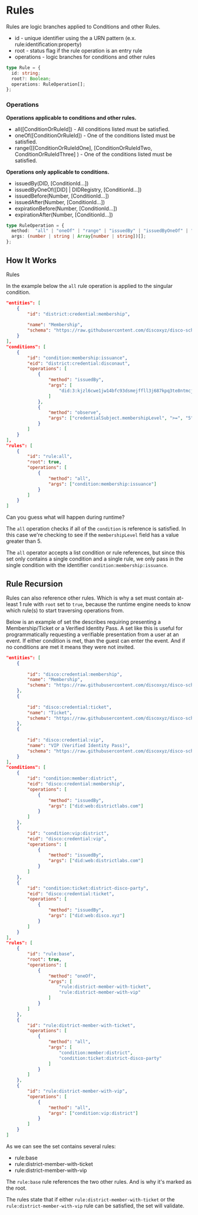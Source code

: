 # Rules

Rules are logic branches applied to Conditions and other Rules.

- id - unique identifier using the a URN pattern (e.x. rule:identification:property)
- root - status flag if the rule operation is an entry rule
- operations - logic branches for conditions and other rules

```ts
type Rule = {
  id: string;
  root?: Boolean;
  operations: RuleOperation[];
};
```

### Operations

**Operations applicable to conditions and other rules.**
- all([ConditionOrRuleId]) - All conditions listed must be satisfied.
- oneOf([ConditionOrRuleId]) - One of the conditions listed must be satisfied.
- range([[ConditionOrRuleIdOne], [ConditionOrRuleIdTwo, ConditionOrRuleIdThree] ) - One of the conditions listed must be satisfied.

**Operations only applicable to conditions.**
- issuedBy(DID, [ConditionId...])
- issuedByOneOf([DID] | DIDRegistry, [ConditionId...])
- issuedBefore(Number, [ConditionId...])
- issuedAfter(Number, [ConditionId...])
- expirationBefore(Number, [ConditionId...])
- expirationAfter(Number, [ConditionId...])

```ts
type RuleOperation = {
  method:  "all" | "oneOf" | "range" | "issuedBy" | "issuedByOneOf" | "issuedBefore" | "issuedAfter" | "expirationBefore" | "expirationAfter" ;
  args: (number | string | Array[number | string])[];
};
```

## How It Works

Rules 

In the example below the `all` rule operation is applied to the singular condition.

```json
"entities": [
    {
        "id": "district:credential:membership",
        
        "name": "Membership",
        "schema": "https://raw.githubusercontent.com/discoxyz/disco-schemas/main/json/MembershipCredential/1-0-0.json"
    }
],
"conditions": [
    {
        "id": "condition:membership:issuance",
        "eid": "district:credential:disconaut",
        "operations": [
            {
                "method": "issuedBy",
                "args": [
                    "did:3:kjzl6cwe1jw14bfc93dsmejffll3j687kpq3te8ntmcjb98erxj9x8mdrdompf6"
                ]
            },
            {
                "method": "observe",
                "args": ["credentialSubject.membershipLevel", ">=", "5"]
            }
        ]
    }
],
"rules": [
    {
        "id": "rule:all",
        "root": true,
        "operations": [
            {
                "method": "all",
                "args": ["condition:membership:issuance"]
            }
        ]
    }
]
```

Can you guess what will happen during runtime?

The `all` operation checks if all of the `condition` is reference is satisfied. In this case we're checking to see if the `membershipLevel` field has a value greater than 5.

The `all` operator accepts a list condition or rule references, but since this set only contains a single condition and a single rule, we only pass in the single condition with the identifier `condition:membership:issuance`.

## Rule Recursion

Rules can also reference other rules. Which is why a set must contain at-least 1 rule with `root` set to `true`, because the runtime engine needs to know which rule(s) to start traversing operations from.

Below is an example of set the describes requiring presenting a Membership/Ticket or a Verified Identity Pass. A set like this is useful for programmatically requesting a verifiable presentation from a user at an event. If either condition is met, than the guest can enter the event. And if no conditions are met it means they were not invited.

```json
"entities": [
    {
        
        "id": "disco:credential:membership",
        "name": "Membership",
        "schema": "https://raw.githubusercontent.com/discoxyz/disco-schemas/main/json/MembershipCredential/1-0-0.json"
    },
    {
        
        "id": "disco:credential:ticket",
        "name": "Ticket",
        "schema": "https://raw.githubusercontent.com/discoxyz/disco-schemas/main/json/TicketCredential/1-0-0.json"
    },
    {
        
        "id": "disco:credential:vip",
        "name": "VIP (Verified Identity Pass)",
        "schema": "https://raw.githubusercontent.com/discoxyz/disco-schemas/main/json/VerifiedIdentityPass/1-0-0.json"
    }
],
"conditions": [
    {
        "id": "condition:member:district",
        "eid": "disco:credential:membership",
        "operations": [
            {
                "method": "issuedBy",
                "args": ["did:web:districtlabs.com"]
            }
        ]
    },
    {
        "id": "condition:vip:district",
        "eid": "disco:credential:vip",
        "operations": [
            {
                "method": "issuedBy",
                "args": ["did:web:districtlabs.com"]
            }
        ]
    },
    {
        "id": "condition:ticket:district-disco-party",
        "eid": "disco:credential:ticket",
        "operations": [
            {
                "method": "issuedBy",
                "args": ["did:web:disco.xyz"]
            }
        ]
    }
],
"rules": [
    {
        "id": "rule:base",
        "root": true,
        "operations": [
            {
                "method": "oneOf",
                "args": [
                    "rule:district-member-with-ticket",
                    "rule:district-member-with-vip"
                ]
            }
        ]
    },
    {
        "id": "rule:district-member-with-ticket",
        "operations": [
            {
                "method": "all",
                "args": [
                    "condition:member:district",
                    "condition:ticket:district-disco-party"
                ]
            }
        ]
    },
    {
        "id": "rule:district-member-with-vip",
        "operations": [
            {
                "method": "all",
                "args": ["condition:vip:district"]
            }
        ]
    }
]
```

As we can see the set contains several rules:

- rule:base
- rule:district-member-with-ticket
- rule:district-member-with-vip

The `rule:base` rule references the two other rules. And is why it's marked as the root.

The rules state that if either `rule:district-member-with-ticket` or the `rule:district-member-with-vip` rule can be satisfied, the set will validate.